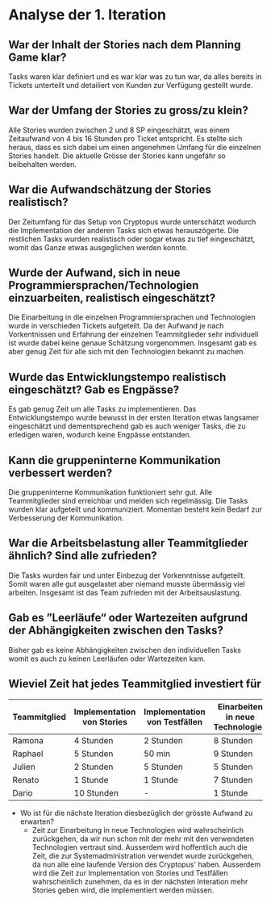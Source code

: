 # Analyse der 1. Iteration
## War der Inhalt der Stories nach dem Planning Game klar?
Tasks waren klar definiert und es war klar was zu tun war, da alles bereits in Tickets unterteilt und detailiert von Kunden zur Verfügung gestellt wurde.
## War der Umfang der Stories zu gross/zu klein?
Alle Stories wurden zwischen 2 und 8 SP eingeschätzt, was einem Zeitaufwand von 4 bis 16 Stunden pro Ticket entspricht. Es stellte sich heraus, dass es sich dabei um einen angenehmen Umfang für die einzelnen Stories handelt. Die aktuelle Grösse der Stories kann ungefähr so beibehalten werden.
## War die Aufwandschätzung der Stories realistisch?
Der Zeitumfang für das Setup von Cryptopus wurde unterschätzt wodurch die Implementation der anderen Tasks sich etwas herauszögerte. 
Die restlichen Tasks wurden realistisch oder sogar etwas zu tief eingeschätzt, womit das Ganze etwas ausgeglichen werden konnte.
## Wurde der Aufwand, sich in neue Programmiersprachen/Technologien einzuarbeiten, realistisch eingeschätzt?
Die Einarbeitung in die einzelnen Programmiersprachen und Technologien wurde in verschieden Tickets aufgeteilt. Da der Aufwand je nach Vorkentnissen und 
Erfahrung der einzelnen Teammitglieder sehr individuell ist wurde dabei keine genaue Schätzung vorgenommen. Insgesamt gab es aber genug Zeit für alle sich mit den Technologien bekannt zu machen.
## Wurde das Entwicklungstempo realistisch eingeschätzt? Gab es Engpässe?
Es gab genug Zeit um alle Tasks zu implementieren. Das Entwicklungstempo wurde bewusst in der ersten Iteration etwas langsamer eingeschätzt und dementsprechend 
gab es auch weniger Tasks, die zu erledigen waren, wodurch keine Engpässe entstanden.
## Kann die gruppeninterne Kommunikation verbessert werden?
Die gruppeninterne Kommunikation funktioniert sehr gut. Alle Teammitglieder sind erreichbar und melden sich regelmässig. Die Tasks wurden klar aufgeteilt und kommuniziert. Momentan besteht kein Bedarf zur Verbesserung der Kommunikation.
## War die Arbeitsbelastung aller Teammitglieder ähnlich? Sind alle zufrieden?
Die Tasks wurden fair und unter Einbezug der Vorkenntnisse aufgeteilt. Somit waren alle gut ausgelastet aber niemand musste übermässig viel arbeiten. Insgesamt ist das Team zufrieden mit der Arbeitsauslastung.
## Gab es ”Leerläufe“ oder Wartezeiten aufgrund der Abhängigkeiten zwischen den Tasks?
Bisher gab es keine Abhängigkeiten zwischen den individuellen Tasks womit es auch zu keinen Leerläufen oder Wartezeiten kam.
## Wieviel Zeit hat jedes Teammitglied investiert für

Teammitglied| Implementation von Stories | Implementation von Testfällen | Einarbeiten in neue Technologien  | Systemadministration (Setup Cryptopus) |
|-----------|----------------------------|-------------------------------|-----------------------------------|----------------------|
|Ramona     | 4 Stunden                  | 2 Stunden                     | 8 Stunden                         | 8 Stunden            |
|Raphael    | 5 Stunden                  | 50 min                        | 9 Stunden                         | 10 Stunden           |
|Julien     | 2 Stunden                  | 5 Stunden                     | 5 Stunden                         | 5 Stunden            |
|Renato     | 1 Stunde                   | 1 Stunde                      | 7 Stunden                         | 10 Stunden           |
|Dario      | 10 Stunden                 | -                             | 1 Stunde                          | 1 Stunde             |

  * Wo ist für die nächste Iteration diesbezüglich der grösste Aufwand zu erwarten? 
    * Zeit zur Einarbeitung in neue Technologien wird wahrscheinlich zurückgehen, da wir nun schon mit der mehr mit den verwendeten Technologien vertraut sind. Ausserdem wird hoffentlich auch die Zeit, die zur Systemadministration verwendet wurde zurückgehen, da nun alle eine laufende Version des Cryptopus' haben. Ausserdem wird die Zeit zur Implementation von Stories und Testfällen wahrscheinlich zunehmen, da es in der nächsten Interation mehr Stories geben wird, die implementiert werden müssen.
